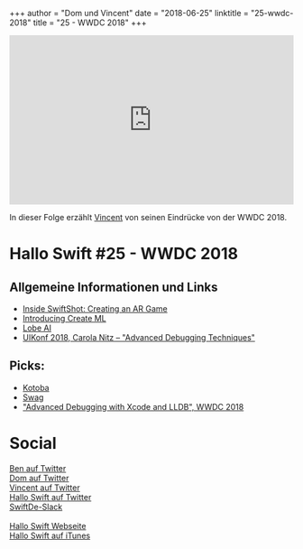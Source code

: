 +++
author = "Dom und Vincent"
date = "2018-06-25"
linktitle = "25-wwdc-2018"
title = "25 - WWDC 2018"
+++

<iframe width="100%" height="300" scrolling="no" frameborder="no" src="https://w.soundcloud.com/player/?url=https%3A//api.soundcloud.com/tracks/452452995&color=%23ff5500&auto_play=false&hide_related=false&show_comments=true&show_user=true&show_reposts=false&show_teaser=true&visual=true"></iframe>

In dieser Folge erzählt [Vincent](https://twitter.com/regexident) von seinen Eindrücke von der WWDC 2018.

# Hallo Swift #25 - WWDC 2018

## Allgemeine Informationen und Links

- [Inside SwiftShot: Creating an AR Game](https://developer.apple.com/videos/play/wwdc2018/605/)
- [Introducing Create ML](https://developer.apple.com/videos/play/wwdc2018/703/)
- [Lobe AI](https://lobe.ai)
- [UIKonf 2018, Carola Nitz – "Advanced Debugging Techniques"](https://youtube.com/watch?v=578YdS2sNqk)

## Picks:
- [Kotoba](https://github.com/willhains/Kotoba)
- [Swag](https://github.com/shinyfrog/Swag)
- ["Advanced Debugging with Xcode and LLDB", WWDC 2018](https://developer.apple.com/videos/play/wwdc2018/412/)

# Social
[Ben auf Twitter](https://twitter.com/benchr)<br>
[Dom auf Twitter](https://twitter.com/swiftpainless)<br>
[Vincent auf Twitter](https://twitter.com/regexident)<br>
[Hallo Swift auf Twitter](https://twitter.com/hallo_swift)<br>
[SwiftDe-Slack](http://slack.swiftde.net)<br>
<br>
[Hallo Swift Webseite](http://hallo-swift.de)<br>
[Hallo Swift auf iTunes](https://itunes.apple.com/de/podcast/hallo-swift/id1225721421?mt=2)<br>
<br>
